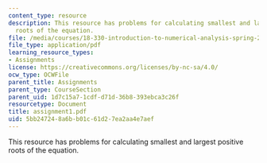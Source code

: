 ```yaml
---
content_type: resource
description: This resource has problems for calculating smallest and largest positive
  roots of the equation.
file: /media/courses/18-330-introduction-to-numerical-analysis-spring-2004/5bb247248a6bb01c61d27ea2aa4e7aef_assignment1.pdf
file_type: application/pdf
learning_resource_types:
- Assignments
license: https://creativecommons.org/licenses/by-nc-sa/4.0/
ocw_type: OCWFile
parent_title: Assignments
parent_type: CourseSection
parent_uid: 1d7c15a7-1cdf-d71d-36b8-393ebca3c26f
resourcetype: Document
title: assignment1.pdf
uid: 5bb24724-8a6b-b01c-61d2-7ea2aa4e7aef
---
```

This resource has problems for calculating smallest and largest positive roots of the equation.